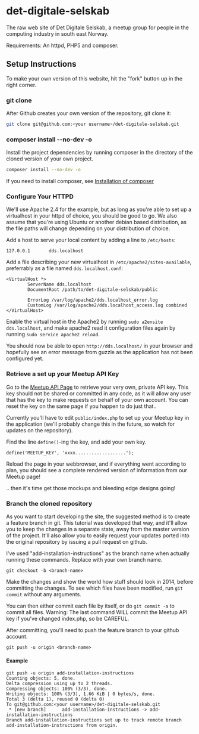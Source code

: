 det-digitale-selskab
====================

The raw web site of Det Digitale Selskab, a meetup group for people in the
computing industry in south east Norway.

Requirements: An httpd, PHP5 and composer.

## Setup Instructions

To make your own version of this website, hit the "fork" button up in the 
right corner.

### git clone

After Github creates your own version of the repository, git clone it:

```bash
git clone git@github.com:<your username>/det-digitale-selskab.git
```
    
### composer install --no-dev -o

Install the project dependencies by running composer in the directory of the
cloned version of your own project.

```bash
composer install --no-dev -o
```

If you need to install composer, see [Installation of composer](https://getcomposer.org/doc/00-intro.md#installation-nix)

### Configure Your HTTPD

We'll use Apache 2.4 for the example, but as long as you're able to set up a 
virtualhost in your httpd of choice, you should be good to go. We also assume
that you're using Ubuntu or another debian based distribution, as the file
paths will change depending on your distribution of choice.

Add a host to serve your local content by adding a line to `/etc/hosts`:

```
127.0.0.1       dds.localhost
```

Add a file describing your new virtualhost in `/etc/apache2/sites-available`,
preferrably as a file named `dds.localhost.conf`:

```
<VirtualHost *>
        ServerName dds.localhost
        DocumentRoot /path/to/det-digitale-selskab/public

        ErrorLog /var/log/apache2/dds.localhost_error.log
        CustomLog /var/log/apache2/dds.localhost_access.log combined
</VirtualHost>
```

Enable the virtual host in the Apache2 by running `sudo a2ensite dds.localhost`,
and make apache2 read it configuration files again by running `sudo service apache2 reload`.

You should now be able to open `http://dds.localhost/` in your browser and 
hopefully see an error message from guzzle as the application has not been
configured yet.

### Retrieve a set up your Meetup API Key

Go to the [Meetup API Page](https://secure.meetup.com/meetup_api/key/) to retrieve
your very own, private API key. This key should not be shared or committed in any
code, as it will allow any user that has the key to make requests on behalf
of your own account. You can reset the key on the same page if you happen to do
just that..

Currently you'll have to edit `public/index.php` to set up your Meetup key in the
application (we'll probably change this in the future, so watch for updates on
the repository).

Find the line `define()`-ing the key, and add your own key.

```
define('MEETUP_KEY', 'xxxx...................');
```

Reload the page in your webbrowser, and if everything went according to plan,
you should see a complete rendered version of information from our Meetup page!

.. then it's time get those mockups and bleeding edge designs going!

### Branch the cloned repository

As you want to start developing the site, the suggested method is to create a 
feature branch in git. This tutorial was developed that way, and it'll allow you
to keep the changes in a separate state, away from the master version of the
project. It'll also allow you to easily request your updates ported into the 
original repository by issuing a pull request on github.

I've used "add-installation-instructions" as the branch name when actually
running these commands. Replace <branch-name> with your own branch name.

```
git checkout -b <branch-name>
```

Make the changes and show the world how stuff should look in 2014, before
committing the changes. To see which files have been modified, run `git commit`
without any arguments.

You can then either commit each file by itself, or do `git commit -a` to commit 
all files. Warning: The last command WILL commit the Meetup API key if you've
changed index.php, so be CAREFUL.

After committing, you'll need to push the feature branch to your github account.

```
git push -u origin <branch-name>
``` 

#### Example

```
git push -u origin add-installation-instructions
Counting objects: 5, done.
Delta compression using up to 2 threads.
Compressing objects: 100% (3/3), done.
Writing objects: 100% (3/3), 1.66 KiB | 0 bytes/s, done.
Total 3 (delta 1), reused 0 (delta 0)
To git@github.com:<your username>/det-digitale-selskab.git
 * [new branch]      add-installation-instructions -> add-installation-instructions
Branch add-installation-instructions set up to track remote branch add-installation-instructions from origin.
```

